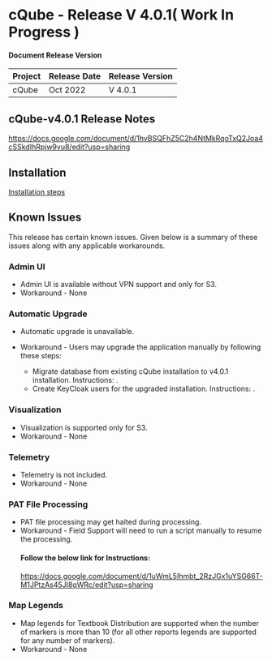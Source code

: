 # cQube - Release V 4.0.1( Work In Progress )


#### Document Release Version

|Project    |Release Date    |Release Version|
|---------|----------------|------------------|
|cQube    | Oct 2022 |V 4.0.1    |


## cQube-v4.0.1 Release Notes
https://docs.google.com/document/d/1hvBSQFhZ5C2h4NtMkRqoTxQ2Joa4cSSkdIhRpjw9vu8/edit?usp=sharing

## Installation 

[Installation steps](https://github.com/Sunbird-cQube/cQube_Edu/tree/cqube-v4.0.1)


## Known Issues
This release has certain known issues. Given below is a summary of these issues along with any applicable workarounds.

### Admin UI
- Admin UI is available without VPN support and only for S3.
- Workaround - None

### Automatic Upgrade
- Automatic upgrade is unavailable.
- Workaround - Users may upgrade the application manually by following these steps:

  - Migrate database from existing cQube installation to v4.0.1 installation. Instructions: <ATTACH ayesha DOC>.
  - Create KeyCloak users for the upgraded installation. Instructions: <ATTACH sharath DOC>.

### Visualization
- Visualization is supported only for S3.
- Workaround - None

### Telemetry
- Telemetry is not included.
- Workaround - None

### PAT File Processing
- PAT file processing may get halted during processing.
- Workaround - Field Support will need to run a script manually to resume the processing. 
  #### Follow the below link for Instructions: 
  https://docs.google.com/document/d/1uWmL5Ihmbt_2RzJGx1uYSG66T-M1JPtzAs45JI8qWRc/edit?usp=sharing

### Map Legends
- Map legends for Textbook Distribution are supported when the number of markers is more than 10 (for all other reports legends are supported for any number of markers).
- Workaround - None




